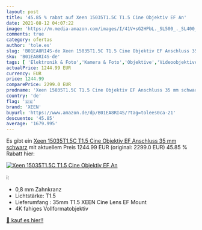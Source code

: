 ```yaml
---
layout: post
title: '45.85 % rabat auf Xeen 15035T1.5C T1.5 Cine Objektiv EF An'
date: 2021-08-12 04:07:22
image: 'https://m.media-amazon.com/images/I/41V+sG2HPbL._SL500_._SL400_.jpg'
comments: true
category: ofertas
author: 'tole.es'
slug: 'B01EA8RI4S-de Xeen 15035T1.5C T1.5 Cine Objektiv EF Anschluss 35 mm schwarz'
sku: 'B01EA8RI4S-de'
tags: [ 'Elektronik & Foto','Kamera & Foto','Objektive','Videoobjektive','xeen', ]
actualPrice: 1244.99 EUR
currency: EUR
price: 1244.99
comparePrice: 2299.0 EUR
prodname: 'Xeen 15035T1.5C T1.5 Cine Objektiv EF Anschluss 35 mm schwarz'
country: 'de'
flag: '🇩🇪'
brand: 'XEEN'
buyurl: 'https://www.amazon.de/dp/B01EA8RI4S/?tag=tolees0ca-21'
descuento: '45.85'
average: '1679.995'
---
```


Es gibt ein [Xeen 15035T1.5C T1.5 Cine Objektiv EF Anschluss 35 mm schwarz](https://www.amazon.de/dp/B01EA8RI4S/?tag=tolees0ca-21) mit aktuellem Preis 1244.99 EUR (original: 2299.0 EUR) 45.85 % Rabatt hier:

[![Xeen 15035T1.5C T1.5 Cine Objektiv EF An](https://m.media-amazon.com/images/I/41V+sG2HPbL._SL500_._SL400_.jpg)](https://www.amazon.de/dp/B01EA8RI4S/?tag=tolees0ca-21)

ℹ️:

- 0,8 mm Zahnkranz
- Lichtstärke: T1.5
- Lieferumfang : 35mm T1.5 XEEN Cine Lens EF Mount
- 4K fahiges Vollformatobjektiv

[🛒 kauf es hier!!](https://www.amazon.de/dp/B01EA8RI4S/?tag=tolees0ca-21)

